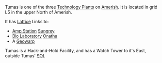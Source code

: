 Tumas is one of the three [Technology Plants](../locations/Technology_Plant.md)
on [Amerish](../locations/Amerish.md). It is located in grid L5 in the upper
North of Amerish.

It has [Lattice](../terminology/Lattice.md) Links to:

- [Amp Station](../locations/Amp_Station.md) [Sungrey](Sungrey.md)
- [Bio Laboratory](../locations/Bio_Laboratory.md) [Onatha](Onatha.md)
- A [Geowarp](../locations/Geowarp.md)

Tumas is a Hack-and-Hold Facility, and has a Watch Tower to it's East, outside
Tumas' [SOI](../locations/Sphere_of_Influence.md).


